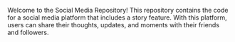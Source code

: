 Welcome to the Social Media Repository! This repository contains the code for a social media platform that includes a story feature. With this platform, users can share their thoughts, updates, and moments with their friends and followers.
